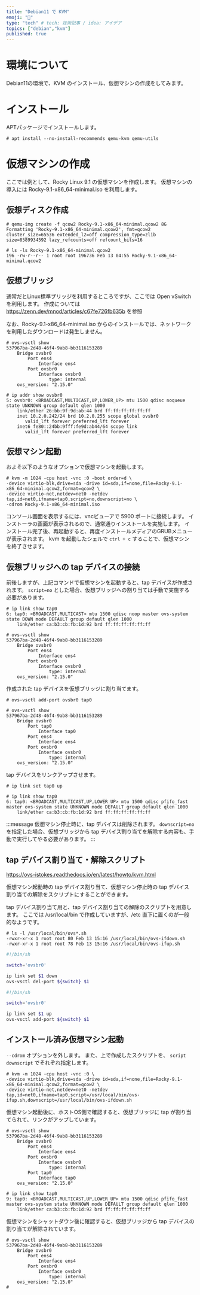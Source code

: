 ```yaml
---
title: "Debian11 で KVM"
emoji: "🎃"
type: "tech" # tech: 技術記事 / idea: アイデア
topics: ["debian","kvm"]
published: true
---
```


# 環境について

Debian11の環境で、KVM のインストール、仮想マシンの作成をしてみます。

# インストール

APTパッケージでインストールします。

```
# apt install --no-install-recommends qemu-kvm qemu-utils
```

# 仮想マシンの作成

ここでは例として、Rocky Linux 9.1 の仮想マシンを作成します。
仮想マシンの導入には Rocky-9.1-x86_64-minimal.iso を利用します。

## 仮想ディスク作成

```
# qemu-img create -f qcow2 Rocky-9.1-x86_64-minimal.qcow2 8G
Formatting 'Rocky-9.1-x86_64-minimal.qcow2', fmt=qcow2 cluster_size=65536 extended_l2=off compression_type=zlib size=8589934592 lazy_refcounts=off refcount_bits=16

# ls -ls Rocky-9.1-x86_64-minimal.qcow2
196 -rw-r--r-- 1 root root 196736 Feb 13 04:55 Rocky-9.1-x86_64-minimal.qcow2
```

## 仮想ブリッジ

通常だとLinux標準ブリッジを利用するところですが、ここでは Open vSwitch を利用します。
作成については https://zenn.dev/mnod/articles/c67fe726fb635b を参照

なお、Rocky-9.1-x86_64-minimal.iso からのインストールでは、ネットワークを利用したダウンロードは発生しません。

```
# ovs-vsctl show
537967ba-2d48-46f4-9ab8-bb3116153289
    Bridge ovsbr0
        Port ens4
            Interface ens4
        Port ovsbr0
            Interface ovsbr0
                type: internal
    ovs_version: "2.15.0"

# ip addr show ovsbr0
5: ovsbr0: <BROADCAST,MULTICAST,UP,LOWER_UP> mtu 1500 qdisc noqueue state UNKNOWN group default qlen 1000
    link/ether 26:bb:9f:9d:ab:44 brd ff:ff:ff:ff:ff:ff
    inet 10.2.0.242/24 brd 10.2.0.255 scope global ovsbr0
       valid_lft forever preferred_lft forever
    inet6 fe80::24bb:9fff:fe9d:ab44/64 scope link
       valid_lft forever preferred_lft forever
```

## 仮想マシン起動

およそ以下のようなオプションで仮想マシンを起動します。

```
# kvm -m 1024 -cpu host -vnc :0 -boot order=d \
-device virtio-blk,drive=sda -drive id=sda,if=none,file=Rocky-9.1-x86_64-minimal.qcow2,format=qcow2 \
-device virtio-net,netdev=net0 -netdev tap,id=net0,ifname=tap0,script=no,downscript=no \
-cdrom Rocky-9.1-x86_64-minimal.iso
```

コンソール画面を表示するには、vncビューアで 5900 ポートに接続します。
インストーラの画面が表示されるので、通常通りインストールを実施します。
インストール完了後、再起動すると、再度インストールメディアのGRUBメニューが表示されます。
kvm を起動したシェルで `ctrl + c` することで、仮想マシンを終了させます。

## 仮想ブリッジへの tap デバイスの接続

前後しますが、上記コマンドで仮想マシンを起動すると、tap デバイスが作成されます。
`script=no` とした場合、仮想ブリッジへの割り当ては手動で実施する必要があります。
```
# ip link show tap0
6: tap0: <BROADCAST,MULTICAST> mtu 1500 qdisc noop master ovs-system state DOWN mode DEFAULT group default qlen 1000
    link/ether ca:b3:cb:fb:1d:92 brd ff:ff:ff:ff:ff:ff

# ovs-vsctl show
537967ba-2d48-46f4-9ab8-bb3116153289
    Bridge ovsbr0
        Port ens4
            Interface ens4
        Port ovsbr0
            Interface ovsbr0
                type: internal
    ovs_version: "2.15.0"
```

作成された tap デバイスを仮想ブリッジに割り当てます。
```
# ovs-vsctl add-port ovsbr0 tap0

# ovs-vsctl show
537967ba-2d48-46f4-9ab8-bb3116153289
    Bridge ovsbr0
        Port tap0
            Interface tap0
        Port ens4
            Interface ens4
        Port ovsbr0
            Interface ovsbr0
                type: internal
    ovs_version: "2.15.0"
```

tap デバイスをリンクアップさせます。
```
# ip link set tap0 up

# ip link show tap0
6: tap0: <BROADCAST,MULTICAST,UP,LOWER_UP> mtu 1500 qdisc pfifo_fast master ovs-system state UNKNOWN mode DEFAULT group default qlen 1000
    link/ether ca:b3:cb:fb:1d:92 brd ff:ff:ff:ff:ff:ff
```

:::message
仮想マシン停止時に、tap デバイスは削除されます。
`downscript=no` を指定した場合、仮想ブリッジから tap デバイス割り当てを解除する内容も、手動で実行してやる必要があります。
:::

## tap デバイス割り当て・解除スクリプト

https://ovs-istokes.readthedocs.io/en/latest/howto/kvm.html

仮想マシン起動時の tap デバイス割り当て、仮想マシン停止時の tap デバイス割り当ての解除をスクリプトにすることができます。

tap デバイス割り当て用と、tap デバイス割り当ての解除のスクリプトを用意します。
ここでは /usr/local/bin で作成していますが、/etc 直下に置くのが一般的なようです。
```
# ls -l /usr/local/bin/ovs*.sh
-rwxr-xr-x 1 root root 80 Feb 13 15:16 /usr/local/bin/ovs-ifdown.sh
-rwxr-xr-x 1 root root 78 Feb 13 15:16 /usr/local/bin/ovs-ifup.sh
```

```:/usr/local/bin/ovs-ifdown.sh
#!/bin/sh

switch='ovsbr0'

ip link set $1 down
ovs-vsctl del-port ${switch} $1
```

```:/usr/local/bin/ovs-ifup.sh
#!/bin/sh

switch='ovsbr0'

ip link set $1 up
ovs-vsctl add-port ${switch} $1
```

## インストール済み仮想マシン起動

`--cdrom` オプションを外します。
また、上で作成したスクリプトを、 `script` `downscript` でそれぞれ指定します。

```
# kvm -m 1024 -cpu host -vnc :0 \
-device virtio-blk,drive=sda -drive id=sda,if=none,file=Rocky-9.1-x86_64-minimal.qcow2,format=qcow2 \
-device virtio-net,netdev=net0 -netdev tap,id=net0,ifname=tap0,script=/usr/local/bin/ovs-ifup.sh,downscript=/usr/local/bin/ovs-ifdown.sh
```

仮想マシン起動後に、ホストOS側で確認すると、仮想ブリッジに tap が割り当てられて、リンクがアップしています。
```
# ovs-vsctl show
537967ba-2d48-46f4-9ab8-bb3116153289
    Bridge ovsbr0
        Port ens4
            Interface ens4
        Port ovsbr0
            Interface ovsbr0
                type: internal
        Port tap0
            Interface tap0
    ovs_version: "2.15.0"

# ip link show tap0
9: tap0: <BROADCAST,MULTICAST,UP,LOWER_UP> mtu 1500 qdisc pfifo_fast master ovs-system state UNKNOWN mode DEFAULT group default qlen 1000
    link/ether ca:b3:cb:fb:1d:92 brd ff:ff:ff:ff:ff:ff
```

仮想マシンをシャットダウン後に確認すると、仮想ブリッジから tap デバイスの割り当てが解除されています。

```
# ovs-vsctl show
537967ba-2d48-46f4-9ab8-bb3116153289
    Bridge ovsbr0
        Port ens4
            Interface ens4
        Port ovsbr0
            Interface ovsbr0
                type: internal
    ovs_version: "2.15.0"
#
```

